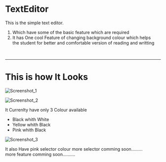 # TextEditor
This is the simple text editor.<br>
<ol>
  <li> Which have some of the basic feature which are required</li>
  <li> It has One cool Feature of changing background colour which helps<br> 
the student for better and comfortable version of reading and writting</li>
</ol>
<br>

<hr>

# This is how It Looks
![Screenshot_1](https://github.com/ss9324558/TextEditor/assets/115810209/f883f5ff-617d-4f8c-953e-2735c0f58e1d)

![Screenshot_2](https://github.com/ss9324558/TextEditor/assets/115810209/def70b64-3e92-4ae1-a175-751aac2dd8af)

It Currenlty have only 3 Colour available
<ul>
  <li>Black whith White</li>
  <li>Yellow whith Black</li>
  <li>Pink whith Black</li>
</ul>

![Screenshot_3](https://github.com/ss9324558/TextEditor/assets/115810209/17558b83-001a-460d-9328-ee3bc8a7388b)


It also Have pink selector colour
more selector comming soon.........<br>
more feature comming soon..........
